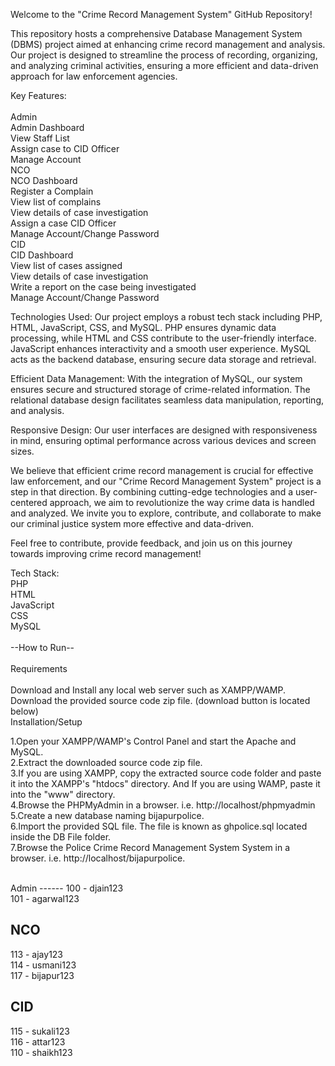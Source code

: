 Welcome to the "Crime Record Management System" GitHub Repository! <br />

This repository hosts a comprehensive Database Management System (DBMS) project aimed at enhancing crime record management and analysis. Our project is designed to streamline the process of recording, organizing, and analyzing criminal activities, ensuring a more efficient and data-driven approach for law enforcement agencies. <br />

Key Features: <br />
  <br />
  Admin <br />
    Admin Dashboard <br />
    View Staff List <br />
    Assign case to CID Officer <br />
    Manage Account <br />
  NCO<br />
    NCO Dashboard <br />
    Register a Complain <br />
    View list of complains <br />
    View details of case investigation <br />
    Assign a case CID Officer <br />
    Manage Account/Change Password <br />
  CID<br />
    CID Dashboard <br />
    View list of cases assigned <br />
    View details of case investigation <br />
    Write a report on the case being investigated <br />
    Manage Account/Change Password <br />

Technologies Used: Our project employs a robust tech stack including PHP, HTML, JavaScript, CSS, and MySQL. PHP ensures dynamic data processing, while HTML and CSS contribute to the user-friendly interface. JavaScript enhances interactivity and a smooth user experience. MySQL acts as the backend database, ensuring secure data storage and retrieval. <br />

Efficient Data Management: With the integration of MySQL, our system ensures secure and structured storage of crime-related information. The relational database design facilitates seamless data manipulation, reporting, and analysis. <br />

Responsive Design: Our user interfaces are designed with responsiveness in mind, ensuring optimal performance across various devices and screen sizes.<br />

We believe that efficient crime record management is crucial for effective law enforcement, and our "Crime Record Management System" project is a step in that direction. By combining cutting-edge technologies and a user-centered approach, we aim to revolutionize the way crime data is handled and analyzed. We invite you to explore, contribute, and collaborate to make our criminal justice system more effective and data-driven.<br />

Feel free to contribute, provide feedback, and join us on this journey towards improving crime record management!<br />

Tech Stack:<br />
PHP<br />
HTML<br />
JavaScript<br />
CSS<br />
MySQL <br />
<br />
--How to Run--<br />
<br />
Requirements<br />
<br />
Download and Install any local web server such as XAMPP/WAMP.<br />
Download the provided source code zip file. (download button is located below)<br />
Installation/Setup<br />

1.Open your XAMPP/WAMP's Control Panel and start the Apache and MySQL.<br />
2.Extract the downloaded source code zip file.<br />
3.If you are using XAMPP, copy the extracted source code folder and paste it into the XAMPP's "htdocs" directory. And If you are using WAMP, paste it into the "www" directory.<br />
4.Browse the PHPMyAdmin in a browser. i.e. http://localhost/phpmyadmin<br />
5.Create a new database naming bijapurpolice.<br />
6.Import the provided SQL file. The file is known as ghpolice.sql located inside the DB File folder.<br />
7.Browse the Police Crime Record Management System System in a browser. i.e. http://localhost/bijapurpolice.<br />

<br />
Admin 
------
100 - djain123  <br />
101 - agarwal123 <br />


NCO
-----
113 - ajay123 <br />
114 - usmani123 <br />
117 - bijapur123 <br />


CID
------
115 - sukali123 <br />
116 - attar123 <br />
110 - shaikh123 <br />
